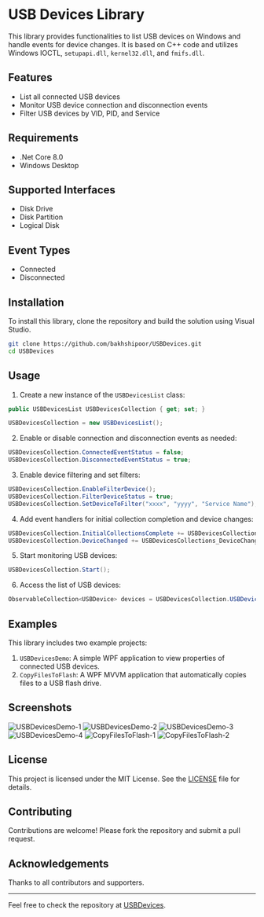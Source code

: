 
# USB Devices Library

This library provides functionalities to list USB devices on Windows and handle events for device changes. It is based on C++ code and utilizes Windows IOCTL, `setupapi.dll`, `kernel32.dll`, and `fmifs.dll`.

## Features

- List all connected USB devices
- Monitor USB device connection and disconnection events
- Filter USB devices by VID, PID, and Service

## Requirements

- .Net Core 8.0
- Windows Desktop

## Supported Interfaces

- Disk Drive
- Disk Partition
- Logical Disk

## Event Types

- Connected
- Disconnected

## Installation

To install this library, clone the repository and build the solution using Visual Studio.

```bash
git clone https://github.com/bakhshipoor/USBDevices.git
cd USBDevices
```

## Usage

1. Create a new instance of the `USBDevicesList` class:

```csharp
public USBDevicesList USBDevicesCollection { get; set; }

USBDevicesCollection = new USBDevicesList();
```

2. Enable or disable connection and disconnection events as needed:

```csharp
USBDevicesCollection.ConnectedEventStatus = false;
USBDevicesCollection.DisconnectedEventStatus = true;
```

3. Enable device filtering and set filters:

```csharp
USBDevicesCollection.EnableFilterDevice();
USBDevicesCollection.FilterDeviceStatus = true;
USBDevicesCollection.SetDeviceToFilter("xxxx", "yyyy", "Service Name");
```

4. Add event handlers for initial collection completion and device changes:

```csharp
USBDevicesCollection.InitialCollectionsComplete += USBDevicesCollections_InitialCollectionsComplete;
USBDevicesCollection.DeviceChanged += USBDevicesCollections_DeviceChanged;
```

5. Start monitoring USB devices:

```csharp
USBDevicesCollection.Start();
```

6. Access the list of USB devices:

```csharp
ObservableCollection<USBDevice> devices = USBDevicesCollection.USBDevices;
```

## Examples

This library includes two example projects:

1. `USBDevicesDemo`: A simple WPF application to view properties of connected USB devices.
2. `CopyFilesToFlash`: A WPF MVVM application that automatically copies files to a USB flash drive.

## Screenshots

![USBDevicesDemo-1](Images/USBDevicesDemo-1.jpg)
![USBDevicesDemo-2](Images/USBDevicesDemo-2.jpg)
![USBDevicesDemo-3](Images/USBDevicesDemo-3.jpg)
![USBDevicesDemo-4](Images/USBDevicesDemo-4.jpg)
![CopyFilesToFlash-1](Images/CopyFilesToFlash-01.jpg)
![CopyFilesToFlash-2](Images/CopyFilesToFlash-02.jpg)

## License

This project is licensed under the MIT License. See the [LICENSE](LICENSE.txt) file for details.

## Contributing

Contributions are welcome! Please fork the repository and submit a pull request.

## Acknowledgements

Thanks to all contributors and supporters.

---

Feel free to check the repository at [USBDevices](https://github.com/bakhshipoor/USBDevices).
